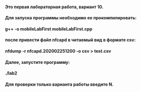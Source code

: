 #### Это первая лабораторная работа, вариант 10.
#### Для запуска программы необходимо ее прокомпилировать:
#### g++ -o mobileLabFirst mobileLabFirst.cpp
#### после привести файл nfcapd в читаемый вид в формате csv:
#### nfdump -r nfcapd.202002251200 -o csv > test.csv
#### Далее, запустите программу:
#### ./lab2
#### Для проверки только варианта работы введите N.
